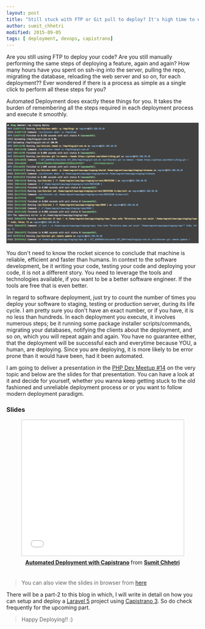```yaml
---
layout: post
title: "Still stuck with FTP or Git pull to deploy? It's high time to embrace Automated Deployment with Capistrano"
author: sumit_chhetri
modified: 2015-09-05
tags: [ deployment, devops, capistrano]
---
```


Are you still using FTP to deploy your code? Are you still manually performing the same steps of deploying a feature, again and again? How many hours have you spent on ssh-ing into the server, pulling the repo, migrating the database, reloading the web server and so on, for each deployment?? Ever wondered if there is a process as simple as a single click to perform all these steps for you?

Automated Deployment does exactly these things for you. It takes the burden of remembering all the steps required in each deployment process and execute it smoothly.

![Deploy Screenshot](/images/testing-deployment/deploy-screenshot.png)

<!--more-->

You don't need to know the rocket sicence to conclude that machine is reliable, efficient and faster than humans. In context to the software development, be it writing your code, testing your code and deploying your code, it is not a different story. You need to leverage the tools and technologies available, if you want to be a better software engineer. If the tools are free that is even better.

In regard to software deployment, just try to count the number of times you deploy your software to staging, testing or production server, during its life cycle. I am pretty sure you don't have an exact number, or if you have, it is no less than hundreds. In each deployment you execute, it involves numerous steps; be it running some package installer scripts/commands, migrating your databases, notifying the clients about the deployment, and so on, which you will repeat again and again. You have no guarantee either, that the deployment will be successful each and everytime because YOU, a human, are deploying. Since you are deploying, it is more likely to be error prone than it would have been, had it been automated.

I am going to deliver a presentation in the [PHP Dev Meetup #14](https://developers-nepal.github.io/php/meetups/05-Sep-2015/) on the very topic and below are the slides for that presentation. You can have a look at it and decide for yourself, whether you wanna keep getting stuck to the old fashioned and unreliable deployment process or or you want to follow modern deployment paradigm.

### Slides

<center><iframe src="//www.slideshare.net/slideshow/embed_code/key/2pJCggyg9f24hj" width="425" height="355" frameborder="0" marginwidth="0" marginheight="0" scrolling="no" style="border:1px solid #CCC; border-width:1px; margin-bottom:5px; max-width: 100%;" allowfullscreen> </iframe> <div style="margin-bottom:5px"> <strong> <a href="//www.slideshare.net/SumitChhetri1/automated-deployment-with-capistrano" title="Automated Deployment with Capistrano" target="_blank">Automated Deployment with Capistrano</a> </strong> from <strong><a href="//www.slideshare.net/SumitChhetri1" target="_blank">Sumit Chhetri</a></strong> </div></center>
<br/>

> You can also view the slides in browser from [here](http://shhetri.github.io/capistrano-presentation/)

There will be a part-2 to this blog in which, I will write in detail on how you can setup and deploy a [Laravel 5](http://laravel.com/) project using [Capistrano 3](http://capistranorb.com/). So do check frequently for the upcoming part.

> Happy Deploying!! :)